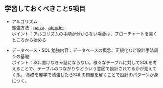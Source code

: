 ## 学習しておくべきこと5項目
- アルゴリズム  
    勉強方法：[paiza](https://paiza.jp/challenges/info)、[atcoder](https://atcoder.jp/?lang=ja)  
    ポイント：アルゴリズムの手順が分からない場合は、フローチャートを書くところから始める
  
- データベース・SQL
    勉強内容：データベースの概念、正規化など設計手法周りの基礎  
    ポイント：SQL書けなきゃ話にならない。様々なテーブルに対してSQLを考えることで、テーブルのつながりやどういう意図で設計されてるかが見えてくる。
            基礎を座学で勉強したらSQLの問題を解くことで設計のパターンが身につく。
